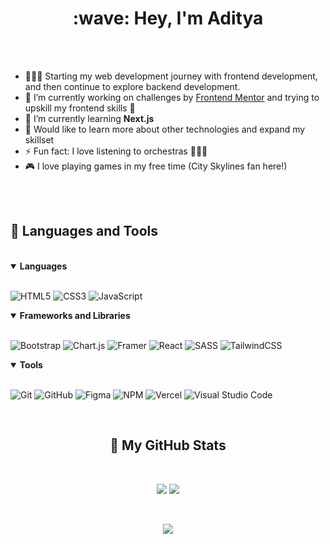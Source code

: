<h1 align="center"> :wave: Hey, I'm Aditya </h1>
<br>

<br>

- 👨🏻‍💻 Starting my web development journey with frontend development, and then continue to explore backend development.
- 🔭 I’m currently working on challenges by [Frontend Mentor](https://www.frontendmentor.io/profile/adityaphasu) and trying to upskill my frontend skills 🎯
- 🌱 I’m currently learning  **Next.js**
- 🌟 Would like to learn more about other technologies and expand my skillset
- ⚡ Fun fact: I love listening to orchestras :violin::musical_note::musical_score:
- 🎮 I love playing games in my free time (City Skylines fan here!)<br>


<br>
<br>
<h2>🧰 Languages and Tools</h2>
<br>

<details open>
<summary><b>Languages</b></summary>
<br>
  
![HTML5](https://img.shields.io/badge/html5-%23E34F26.svg?style=for-the-badge&logo=html5&logoColor=white)
![CSS3](https://img.shields.io/badge/css3-%231572B6.svg?style=for-the-badge&logo=css3&logoColor=white)
![JavaScript](https://img.shields.io/badge/javascript-%23323330.svg?style=for-the-badge&logo=javascript&logoColor=%23F7DF1E)
</details>


<details open>
<summary><b>Frameworks and Libraries</b></summary>
<br>
  
![Bootstrap](https://img.shields.io/badge/bootstrap-%23563D7C.svg?style=for-the-badge&logo=bootstrap&logoColor=white)
![Chart.js](https://img.shields.io/badge/chart.js-F5788D.svg?style=for-the-badge&logo=chart.js&logoColor=white)
![Framer](https://img.shields.io/badge/Framer-black?style=for-the-badge&logo=framer&logoColor=blue)
![React](https://img.shields.io/badge/react-%2320232a.svg?style=for-the-badge&logo=react&logoColor=%2361DAFB)
![SASS](https://img.shields.io/badge/SASS-hotpink.svg?style=for-the-badge&logo=SASS&logoColor=white)
![TailwindCSS](https://img.shields.io/badge/tailwindcss-%2338B2AC.svg?style=for-the-badge&logo=tailwind-css&logoColor=white)
<br>
</details>

<details open>
<summary><b>Tools</b></summary>
<br>

![Git](https://img.shields.io/badge/Git-%23F05033.svg?style=for-the-badge&logo=git&logoColor=white)
![GitHub](https://img.shields.io/badge/github-%23121011.svg?style=for-the-badge&logo=github&logoColor=white)
![Figma](https://img.shields.io/badge/figma-%23F24E1E.svg?style=for-the-badge&logo=figma&logoColor=white)
![NPM](https://img.shields.io/badge/NPM-%23CB3837.svg?style=for-the-badge&logo=npm&logoColor=white)
![Vercel](https://img.shields.io/badge/Vercel-%23000000.svg?style=for-the-badge&logo=vercel&logoColor=white)
![Visual Studio Code](https://img.shields.io/badge/Visual%20Studio%20Code-0078d7.svg?style=for-the-badge&logo=visual-studio-code&logoColor=white)

</details>


<br>

<!------------------------------------------------------------------------------------------------------------------------------>

<h2 align="center">👾 My GitHub Stats</h2>
<br />

<div align="center">
  
![](https://github-readme-stats-two-sooty-42.vercel.app/api?username=adityaphasu&show_icons=true&theme=dracula&count_private=true)
![](https://github-readme-stats-two-sooty-42.vercel.app/api/top-langs/?username=adityaphasu&layout=donut&theme=dracula)

</div>
<br/>

<div align="center">
  
<!-- GitHub Streak -->
![](https://github-readme-streak-stats.herokuapp.com?user=adityaphasu&theme=dracula)
<br/>

</div>


